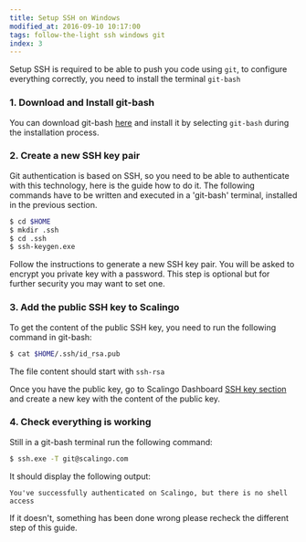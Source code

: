 ```yaml
---
title: Setup SSH on Windows
modified_at: 2016-09-10 10:17:00
tags: follow-the-light ssh windows git
index: 3
---
```


Setup SSH is required to be able to push you code using `git`, to configure
everything correctly, you need to install the terminal `git-bash`

### 1. Download and Install git-bash

You can download git-bash
[here](https://github.com/git-for-windows/git/releases/tag/v2.6.2.windows.1)
and install it by selecting `git-bash` during the installation process.

### 2. Create a new SSH key pair

Git authentication is based on SSH, so you need to be able to authenticate with
this technology, here is the guide how to do it. The following commands have
to be written and executed in a 'git-bash' terminal, installed in the previous
section.

```bash
$ cd $HOME
$ mkdir .ssh
$ cd .ssh
$ ssh-keygen.exe
```

Follow the instructions to generate a new SSH key pair. You will be asked to
encrypt you private key with a password. This step is optional but for further
security you may want to set one.

### 3. Add the public SSH key to Scalingo

To get the content of the public SSH key, you need to run the following command
in git-bash:

```bash
$ cat $HOME/.ssh/id_rsa.pub
```

The file content should start with `ssh-rsa`

Once you have the public key, go to Scalingo Dashboard [SSH key section](https://my.scalingo.com/keys) and
create a new key with the content of the public key.

### 4. Check everything is working

Still in a git-bash terminal run the following command:

```bash
$ ssh.exe -T git@scalingo.com
```

It should display the following output:

```
You've successfully authenticated on Scalingo, but there is no shell access
```

If it doesn't, something has been done wrong please recheck the different step
of this guide.
